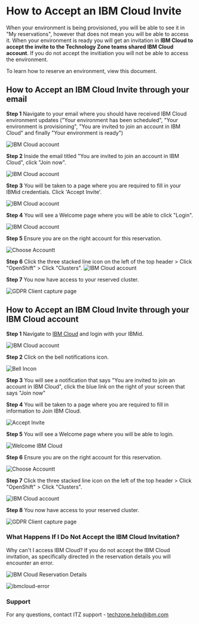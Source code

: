 # How to Accept an IBM Cloud Invite 

When your environment is being provisioned, you will be able to see it in "My reservations", however that does not mean you will be able to access it. When your environment is ready you will get an invitation in **IBM Cloud to accept the invite to the Technology Zone teams shared IBM Cloud account**. If you do not accept the invitiation you will not be able to access the environment. 

To learn how to reserve an environment, view this document. 


## How to Accept an IBM Cloud Invite through your email
**Step 1** Navigate to your email where you should have received IBM Cloud environment updates ("Your environment has been scheduled", "Your environment is provisioning", "You are invited to join an account in IBM Cloud" and finally "Your environment is ready")

![IBM Cloud account](Images/ibm-cloud-emails.png) 

**Step 2** Inside the email titled "You are invited to join an account in IBM Cloud", click "Join now". 

![IBM Cloud account](Images/email%20ibm%20cloud%20invite.png)

**Step 3** You will be taken to a page where you are required to fill in your IBMid credentials. Click 'Accept Invite'.

![IBM Cloud account](Images/ibm-cloud-accept-invite.png)

**Step 4** You will see a Welcome page where you will be able to click "Login".

![IBM Cloud account](Images/ibm-cloud-welcome.png)

**Step 5** Ensure you are on the right account for this reservation. 

![Choose Accountt](Images/itz%20account.png)

**Step 6** Click the three stacked line icon on the left of the top header > Click "OpenShift" > Click "Clusters".
![IBM Cloud account](Images/access-cluster.png)

**Step 7** You now have access to your reserved cluster.

![GDPR Client capture page](Images/openshift-cluster-access.png)



## How to Accept an IBM Cloud Invite through your IBM Cloud account

**Step 1** Navigate to [IBM Cloud](https://cloud.ibm.com) and login with your IBMid.

![IBM Cloud account](Images/ibm-cloud-login.png)

**Step 2** Click on the bell notifications icon.

![Bell Incon](https://github.com/IBM/itz-support-public/blob/79339c00fb16c79fc5468c05477a74b3f762c56b/IBM-Technology-Zone/IBM-Technology-Zone-Runbooks/Images/ibmcloud-notification.png)

**Step 3** You will see a notification that says "You are invited to join an account in IBM Cloud", click the blue link on the right of your screen that says "Join now"


**Step 4** You will be taken to a page where you are required to fill in information to Join IBM Cloud.

![Accept Invite](Images/ibm-cloud-accept-invite.png)

**Step 5** You will see a Welcome page where you will be able to login.

![Welcome IBM Cloud](Images/ibm-cloud-welcome.png)

**Step 6** Ensure you are on the right account for this reservation.

![Choose Accountt](Images/itz%20account.png)

**Step 7** Click the three stacked line icon on the left of the top header > Click "OpenShift" > Click "Clusters".

![IBM Cloud account](Images/access-cluster.png)

**Step 8** You now have access to your reserved cluster.

![GDPR Client capture page](Images/openshift-cluster-access.png)

### What Happens If I Do Not Accept the IBM Cloud Invitation?

Why can't I access IBM Cloud? If you do not accept the IBM Cloud invitation, as specifically directed in the reservation details you will encounter an error.

![IBM Cloud Reservation Details](https://github.com/IBM/itz-support-public/blob/79339c00fb16c79fc5468c05477a74b3f762c56b/IBM-Technology-Zone/IBM-Technology-Zone-Runbooks/Images/ibmcloud-reservation-details.png)

![ibmcloud-error](https://github.com/IBM/itz-support-public/blob/79339c00fb16c79fc5468c05477a74b3f762c56b/IBM-Technology-Zone/IBM-Technology-Zone-Runbooks/Images/ibmcloud-error.png)


### Support

For any questions, contact ITZ support - techzone.help@ibm.com
